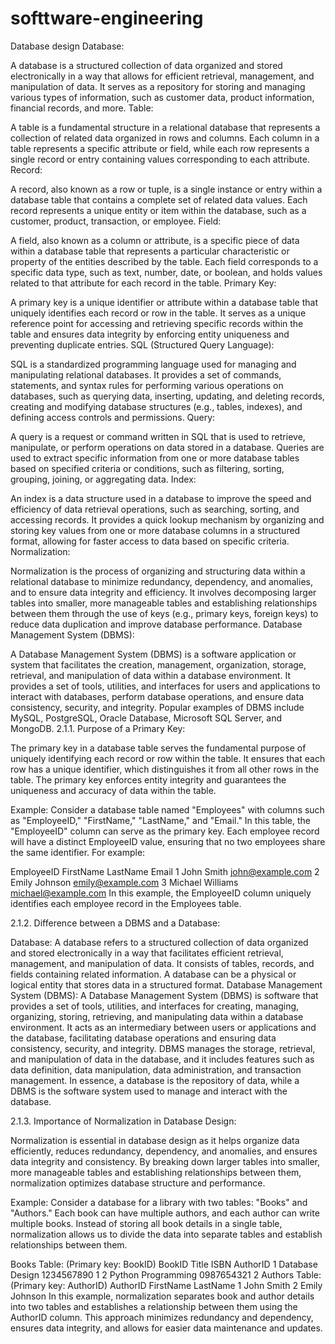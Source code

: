 # softtware-engineering
Database design
Database:

A database is a structured collection of data organized and stored electronically in a way that allows for efficient retrieval, management, and manipulation of data. It serves as a repository for storing and managing various types of information, such as customer data, product information, financial records, and more.
Table:

A table is a fundamental structure in a relational database that represents a collection of related data organized in rows and columns. Each column in a table represents a specific attribute or field, while each row represents a single record or entry containing values corresponding to each attribute.
Record:

A record, also known as a row or tuple, is a single instance or entry within a database table that contains a complete set of related data values. Each record represents a unique entity or item within the database, such as a customer, product, transaction, or employee.
Field:

A field, also known as a column or attribute, is a specific piece of data within a database table that represents a particular characteristic or property of the entities described by the table. Each field corresponds to a specific data type, such as text, number, date, or boolean, and holds values related to that attribute for each record in the table.
Primary Key:

A primary key is a unique identifier or attribute within a database table that uniquely identifies each record or row in the table. It serves as a unique reference point for accessing and retrieving specific records within the table and ensures data integrity by enforcing entity uniqueness and preventing duplicate entries.
SQL (Structured Query Language):

SQL is a standardized programming language used for managing and manipulating relational databases. It provides a set of commands, statements, and syntax rules for performing various operations on databases, such as querying data, inserting, updating, and deleting records, creating and modifying database structures (e.g., tables, indexes), and defining access controls and permissions.
Query:

A query is a request or command written in SQL that is used to retrieve, manipulate, or perform operations on data stored in a database. Queries are used to extract specific information from one or more database tables based on specified criteria or conditions, such as filtering, sorting, grouping, joining, or aggregating data.
Index:

An index is a data structure used in a database to improve the speed and efficiency of data retrieval operations, such as searching, sorting, and accessing records. It provides a quick lookup mechanism by organizing and storing key values from one or more database columns in a structured format, allowing for faster access to data based on specific criteria.
Normalization:

Normalization is the process of organizing and structuring data within a relational database to minimize redundancy, dependency, and anomalies, and to ensure data integrity and efficiency. It involves decomposing larger tables into smaller, more manageable tables and establishing relationships between them through the use of keys (e.g., primary keys, foreign keys) to reduce data duplication and improve database performance.
Database Management System (DBMS):

A Database Management System (DBMS) is a software application or system that facilitates the creation, management, organization, storage, retrieval, and manipulation of data within a database environment. It provides a set of tools, utilities, and interfaces for users and applications to interact with databases, perform database operations, and ensure data consistency, security, and integrity. Popular examples of DBMS include MySQL, PostgreSQL, Oracle Database, Microsoft SQL Server, and MongoDB.
2.1.1. Purpose of a Primary Key:

The primary key in a database table serves the fundamental purpose of uniquely identifying each record or row within the table. It ensures that each row has a unique identifier, which distinguishes it from all other rows in the table. The primary key enforces entity integrity and guarantees the uniqueness and accuracy of data within the table.

Example:
Consider a database table named "Employees" with columns such as "EmployeeID," "FirstName," "LastName," and "Email." In this table, the "EmployeeID" column can serve as the primary key. Each employee record will have a distinct EmployeeID value, ensuring that no two employees share the same identifier. For example:

EmployeeID	FirstName	LastName	Email
1	John	Smith	john@example.com
2	Emily	Johnson	emily@example.com
3	Michael	Williams	michael@example.com
In this example, the EmployeeID column uniquely identifies each employee record in the Employees table.

2.1.2. Difference between a DBMS and a Database:

Database:
A database refers to a structured collection of data organized and stored electronically in a way that facilitates efficient retrieval, management, and manipulation of data. It consists of tables, records, and fields containing related information. A database can be a physical or logical entity that stores data in a structured format.
Database Management System (DBMS):
A Database Management System (DBMS) is software that provides a set of tools, utilities, and interfaces for creating, managing, organizing, storing, retrieving, and manipulating data within a database environment. It acts as an intermediary between users or applications and the database, facilitating database operations and ensuring data consistency, security, and integrity. DBMS manages the storage, retrieval, and manipulation of data in the database, and it includes features such as data definition, data manipulation, data administration, and transaction management.
In essence, a database is the repository of data, while a DBMS is the software system used to manage and interact with the database.

2.1.3. Importance of Normalization in Database Design:

Normalization is essential in database design as it helps organize data efficiently, reduces redundancy, dependency, and anomalies, and ensures data integrity and consistency. By breaking down larger tables into smaller, more manageable tables and establishing relationships between them, normalization optimizes database structure and performance.

Example:
Consider a database for a library with two tables: "Books" and "Authors." Each book can have multiple authors, and each author can write multiple books. Instead of storing all book details in a single table, normalization allows us to divide the data into separate tables and establish relationships between them.

Books Table: (Primary key: BookID)
BookID	Title	ISBN	AuthorID
1	Database Design	1234567890	1
2	Python Programming	0987654321	2
Authors Table: (Primary key: AuthorID)
AuthorID	FirstName	LastName
1	John	Smith
2	Emily	Johnson
In this example, normalization separates book and author details into two tables and establishes a relationship between them using the AuthorID column. This approach minimizes redundancy and dependency, ensures data integrity, and allows for easier data maintenance and updates.
